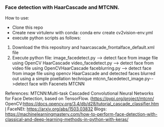 ### Face detection with HaarCascade and MTCNN.

How to use:
- Clone this repo
- Create new virtulenv with conda: conda env create cv2vision-env.yml
- execute python scripts as follows:


1. Download the this repository and haarcascade_frontalface_default.xml file 
2. Execute python file:
	 image_facedetect.py --> detect face from image file using OpenCV HaarCascade
	 video_facedetect.py --> detect face from video file using OpenCVHaarCascade
	 faceblurring.py --> detect face from image file using opencv HaarCascade and detected faces blurred out using a simple pixellation technique
	 mtcnn_facedetect_image.py-->detect face with Facenets MTCNN

	 

References:
MTCNN:Multi-task Cascaded Convolutional Neural Networks for Face Detection, based on TensorFlow.
(https://pypi.org/project/mtcnn/ 
OpenCV:https://docs.opencv.org/3.4/db/d28/tutorial_cascade_classifier.html 
FaceNEt: https://arxiv.org/abs/1503.03832
Blogs: https://machinelearningmastery.com/how-to-perform-face-detection-with-classical-and-deep-learning-methods-in-python-with-keras/

